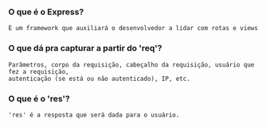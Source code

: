 ### O que é o Express?

    É um framework que auxiliará o desenvolvedor a lidar com rotas e views

### O que dá pra capturar a partir do 'req'?

    Parâmetros, corpo da requisição, cabeçalho da requisição, usuário que fez a requisição,
    autenticação (se está ou não autenticado), IP, etc.

### O que é o 'res'?

    'res' é a resposta que será dada para o usuário.
